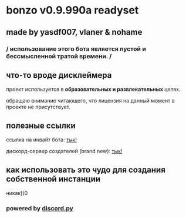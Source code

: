 # bonzo v0.9.990a readyset

## made by yasdf007, vlaner & nohame

### / использование этого бота является пустой и бессмысленной тратой времени. /

## что-то вроде дисклеймера

проект используется в __образовательных и развлекательных__ целях.

обращаю внимание читающего, что лицензия на данный момент в проекте не присутствует.

## полезные ссылки

ссылка на инвайт бота: [тык!](https://discordapp.com/api/oauth2/authorize?client_id=680132907859443790&permissions=8&scope=bot)

дискорд-сервер создателей (brand new): [тык!](https://discord.gg/XDZWus5)

## как использовать это чудо для создания собственной инстанции

никак))0

### powered by [discord.py](https://github.com/Rapptz/discord.py)
